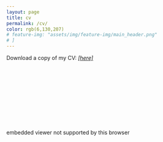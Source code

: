 ```yaml
---
layout: page
title: cv
permalink: /cv/
color: rgb(6,130,207)
# feature-img: "assets/img/feature-img/main_header.png"
# ]
---
```


Download a copy of my CV: [*[here]*](/assets/pdf/Brenner_CV_2021-11-21.pdf)

<!-- I need to figure out the width situation - -->
<!-- <object data="/assets/pdf/CV_Apr29_2021.pdf" type="application/pdf" width="2500px" height="750px">
    <embed src="/assets/pdf/CV_Apr29_2021.pdf" type="application/pdf">
        <p>not supported by browser</p>
    </embed>
</object> -->


<object data="/assets/pdf/Brenner_CV_2021-11-21.pdf" type="application/pdf" width="100%" height="750px">
    <embed src="/assets/pdf/Brenner_CV_2021-11-21.pdf" type="application/pdf">
        <p>embedded viewer not supported by this browser</p>
    </embed>    
</object>
